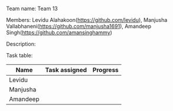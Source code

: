 Team name: Team 13

Members: Levidu Alahakoon(https://github.com/levidu), Manjusha Vallabhaneni(https://github.com/manjusha1691), Amandeep Singh(https://github.com/amansinghammy)

Description:

Task table: 

| Name        | Task assigned | Progress |
|-------------|------------------|-----------|
|Levidu        |                         |                |
|Manjusha   |                         |                |
|Amandeep |                         |                |
